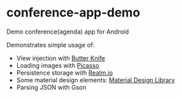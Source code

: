 # conference-app-demo
Demo conference(agenda) app for Android

Demonstrates simple usage of:
- View injection with [Butter Knife](http://jakewharton.github.io/butterknife/)
- Loading images with [Picasso](http://square.github.io/picasso/)
- Persistence storage with [Realm.io](https://realm.io/)
- Some material design elements: [Material Design Library](http://android-developers.blogspot.com/2015/05/android-design-support-library.html)
- Parsing JSON with Gson
